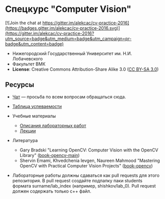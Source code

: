 # Спецкурс "Computer Vision"

[![Join the chat at https://gitter.im/alekcac/cv-practice-2016](https://badges.gitter.im/alekcac/cv-practice-2016.svg)](https://gitter.im/alekcac/cv-practice-2016?utm_source=badge&utm_medium=badge&utm_campaign=pr-badge&utm_content=badge)

 - Нижегородский Государственный Университет им. Н.И. Лобачевского
 - Факультет ВМК
 - **License**: Creative Commons Attribution-Share Alike 3.0 ([CC BY-SA 3.0][cc3])

## Ресурсы

 - [Чат][list] — просьба по всем вопросам обращаться сюда.
 - [Таблица успеваемости][hall-of-fame]
 - Учебные материалы
   - [Описания лабораторных работ][labs]
   - [Лекции][lections]
 - Литература
   - Gary Bradski "Learning OpenCV: Computer Vision with the OpenCV Library"
     ([book-opencv-main])
   - Shervin Emami, Khvedchenia Ievgen, Naureen Mahmood "Mastering OpenCV with Practical Computer Vision Projects" ([book-opencv])
 
 - Лабораторные работы должны сдаваться как pull requests для этого репозитория. В pull request создайте подпапку паки students формата surname/lab_index (например, shishkov/lab_0). Pull request должен содержать только с++ файл.

<!-- LINKS -->
[cc3]:          http://creativecommons.org/licenses/by-sa/3.0/
[list]:         https://gitter.im/alekcac/cv-practice-2016
[hall-of-fame]: https://docs.google.com/spreadsheets/d/1UOPl31BnuFdG2KmkPHBXLAfjE9a6k9LhdlqqcaxICDM
[labs]:         https://github.com/alekcac/cv-practice-2016/tree/master/labs
[lections]:         https://github.com/alekcac/cv-practice-2016/tree/master/lections
[book-opencv]:       http://www.books.ru/books/mastering-opencv-with-practical-computer-vision-projects-3621312/?show=1
[book-opencv-main]:  http://www.amazon.com/Learning-OpenCV-Computer-Vision-Library/dp/0596516134/ref=sr_1_2?ie=UTF8&qid=1427801875&sr=8-2&keywords=opencv
